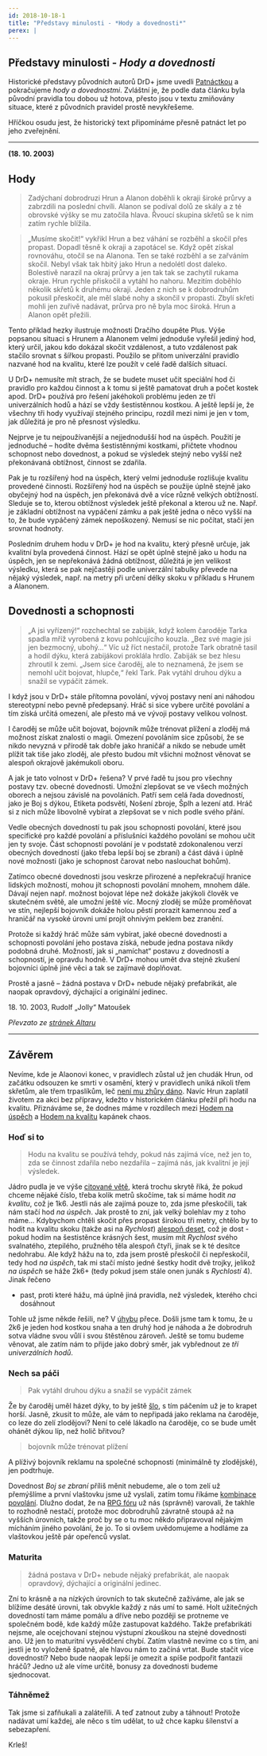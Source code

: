 ```yaml
---
id: 2018-10-18-1
title: "Představy minulosti - *Hody a dovednosti*"
perex: |
---
```


## Představy minulosti - *Hody a dovednosti*

Historické představy původních autorů DrD+ jsme uvedli [Patnáctkou](2018-09-06-predstavy_minulosti_patnactka.md) a pokračujeme *hody a dovednostmi*. Zvláštní je, že podle data článku byla původní pravidla tou dobou už hotova, přesto jsou v textu zmiňovány situace, které z původních pravidel prostě nevykřešeme.

Hříčkou osudu jest, že historický text připomínáme přesně patnáct let po jeho zveřejnění.

---

**(18. 10. 2003)** 

## Hody

> Zadýchaní dobrodruzi Hrun a Alanon doběhli k okraji široké průrvy a zabrzdili na poslední chvíli. Alanon se podíval dolů ze skály a z té obrovské výšky se mu zatočila hlava. Řvoucí skupina skřetů se k nim zatím rychle blížila.

> „Musíme skočit!“ vykřikl Hrun a bez váhání se rozběhl a skočil přes propast. Dopadl těsně k okraji a zapotácel se. Když opět získal rovnováhu, otočil se na Alanona. Ten se také rozběhl a se zařváním skočil. Nebyl však tak hbitý jako Hrun a nedolétl dost daleko. Bolestivě narazil na okraj průrvy a jen tak tak se zachytil rukama okraje. Hrun rychle přiskočil a vytáhl ho nahoru.
Mezitím doběhlo několik skřetů k druhému okraji. Jeden z nich se k dobrodruhům pokusil přeskočit, ale měl slabé nohy a skončil v propasti. Zbylí skřeti mohli jen zuřivě nadávat,
průrva pro ně byla moc široká. Hrun a Alanon opět přežili.

Tento příklad hezky ilustruje možnosti Dračího doupěte Plus. Výše popsanou situaci s Hrunem a Alanonem velmi jednoduše vyřešil jediný hod, který určil, jakou kdo dokázal skočit vzdálenost, a tuto vzdálenost pak stačilo srovnat s šířkou propasti. Použilo se přitom univerzální pravidlo nazvané hod na kvalitu, které lze použít v celé řadě dalších situací.

U DrD+ nemusíte mít strach, že se budete muset učit speciální hod či pravidlo pro každou činnost a k tomu si ještě pamatovat druh a počet kostek apod. DrD+ používá pro řešení jakéhokoli problému jeden ze tří univerzálních hodů a hází se vždy šestistěnnou kostkou. A ještě lepší je, že všechny tři hody využívají stejného principu, rozdíl mezi nimi je jen v tom, jak důležitá je pro ně přesnost výsledku.

Nejprve je tu nejpoužívanější a nejjednodušší hod na úspěch. Použití je jednoduché – hodíte dvěma šestistěnnými kostkami, přičtete vhodnou schopnost nebo dovednost, a pokud se výsledek stejný nebo vyšší než překonávaná obtížnost, činnost se zdařila.

Pak je tu rozšířený hod na úspěch, který velmi jednoduše rozlišuje kvalitu provedené činnosti. Rozšířený hod na úspěch se použije úplně stejně jako obyčejný hod na úspěch, jen překonává dvě a více různě velkých obtížností. Sleduje se to, kterou obtížnost výsledek ještě překonal a kterou už ne. Např. je základní obtížnost na vypáčení zámku a pak ještě jedna o něco vyšší na to, že bude vypáčený zámek nepoškozený. Nemusí se nic počítat, stačí jen srovnat hodnoty.

Posledním druhem hodu v DrD+ je hod na kvalitu, který přesně určuje, jak kvalitní byla provedená činnost. Hází se opět úplně stejně jako u hodu na úspěch, jen se nepřekonává žádná obtížnost, důležitá je jen velikost výsledku, která se pak nejčastěji podle univerzální tabulky převede na nějaký výsledek, např. na metry při určení délky skoku v příkladu s Hrunem a Alanonem.

## Dovednosti a schopnosti

> „A jsi vyřízený!“ rozchechtal se zabiják, když kolem čaroděje Tarka spadla mříž vyrobená z kovu pohlcujícího kouzla. „Bez své magie jsi jen bezmocný, ubohý…“ Víc už říct nestačil, protože Tark obratně tasil a hodil dýku, která zabijákovi proklála hrdlo. Zabiják se bez hlesu zhroutil k zemi.
> „Jsem sice čaroděj, ale to neznamená, že jsem se nemohl učit bojovat, hlupče,“ řekl Tark. Pak vytáhl druhou dýku a snažil se vypáčit zámek.

I když jsou v DrD+ stále přítomna povolání, vývoj postavy není ani náhodou stereotypní nebo pevně předepsaný. Hráč si sice vybere určité povolání a tím získá určitá omezení, ale přesto má ve vývoji postavy velikou volnost.

I čaroděj se může učit bojovat, bojovník může trénovat plížení a zloděj má možnost získat znalosti o magii. Omezení povoláním sice způsobí, že se nikdo nevyzná v přírodě tak dobře jako hraničář a nikdo se nebude umět plížit tak tiše jako zloděj, ale přesto budou mít všichni možnost věnovat se alespoň okrajově jakémukoli oboru.

A jak je tato volnost v DrD+ řešena? V prvé řadě tu jsou pro všechny postavy tzv. obecné dovednosti. Umožní zlepšovat se ve všech možných oborech a nejsou závislé na povoláních. Patří sem celá řada dovedností, jako je Boj s dýkou, Etiketa podsvětí, Nošení zbroje, Šplh a lezení atd. Hráč si z nich může libovolně vybírat a zlepšovat se v nich podle svého přání.

Vedle obecných dovedností tu pak jsou schopnosti povolání, které jsou specifické pro každé povolání a příslušníci každého povolání se mohou učit jen ty svoje. Část schopností povolání je v podstatě zdokonalenou verzí obecných dovedností (jako třeba lepší boj se zbraní) a část dává i úplně nové možnosti (jako je schopnost čarovat nebo naslouchat bohům).

Zatímco obecné dovednosti jsou veskrze přirozené a nepřekračují hranice lidských možností, mohou jít schopnosti povolání mnohem, mnohem dále. Dávají nejen např. možnost bojovat lépe než dokáže jakýkoli člověk ve skutečném světě, ale umožní ještě víc. Mocný zloděj se může proměňovat ve stín, nejlepší bojovník dokáže holou pěstí prorazit kamennou zeď a hraničář na vysoké úrovni umí projít ohnivým peklem bez zranění.

Protože si každý hráč může sám vybírat, jaké obecné dovednosti a schopnosti povolání jeho postava získá, nebude jedna postava nikdy podobná druhé. Možností, jak si „namíchat“ postavu z dovedností a schopností, je opravdu hodně. V DrD+ mohou umět dva stejně zkušení bojovníci úplně jiné věci a tak se zajímavě doplňovat.

Prostě a jasně – žádná postava v DrD+ nebude nějaký prefabrikát, ale naopak opravdový, dýchající a originální jedinec.

18\. 10\. 2003, Rudolf „Jolly“ Matoušek

*Převzato ze [stránek Altaru](https://www.altar.cz/drdplus/hody.html)*

---

## Závěrem

Nevíme, kde je Alaonovi konec, v pravidlech zůstal už jen chudák Hrun, od začátku odsouzen ke smrti v osamění, který v pravidlech uniká nikoli třem skřetům, ale třem trpaslíkům, leč [není mu zhůry dáno](https://pph.drdplus.info/?trial=1#akce).
Navíc Hrun zaplatil životem za akci bez přípravy, kdežto v historickém článku přežil při hodu na kvalitu. Přiznáváme se, že dodnes máme v rozdílech mezi [Hodem na úspěch](https://pph.drdplus.info/?trial=1#zakladni_hod_na_uspech) a [Hodem na kvalitu](https://pph.drdplus.info/?trial=1#hod_na_kvalitu) kapánek chaos.

### Hoď si to
> Hodu na kvalitu se používá tehdy, pokud nás zajímá více, než jen to, zda se činnost zdařila nebo nezdařila – zajímá nás, jak kvalitní je její výsledek.

Jádro pudla je ve výše [citované větě](https://pph.drdplus.info/?trial=1#hod_na_kvalitu), která trochu skrytě říká, že pokud chceme nějaké číslo, třeba kolik metrů skočíme, tak si máme hodit *na kvalitu*, což je 1k6. Jestli nás ale zajímá pouze to, zda jsme přeskočili, tak nám stačí hod *na úspěch*. Jak prostě to zní, jak velký bolehlav my z toho máme...
Kdybychom chtěli skočit přes propast širokou tři metry, chtělo by to hodit na kvalitu skoku (takže asi na *Rychlost*) [alespoň deset](https://pph.drdplus.info/?trial=1#tabulka_vzdalenosti), což je dost - pokud hodím na šestistěnce krásných šest, musím mít *Rychlost* svého svalnatého, ztepilého, pružného těla alespoň čtyři, jinak se k té desítce nedohrabu. Ale když hážu na to, zda jsem prostě přeskočil či nepřeskočil, tedy hod *na úspěch*, tak mi stačí místo jedné šestky hodit dvě trojky, jelikož *na úspěch* se háže 2k6+ (tedy pokud jsem stále onen junák s *Rychlostí* 4).
Jinak řečeno

- past, proti které hážu, má úplně jiná pravidla, než výsledek, kterého chci dosáhnout

Tohle už jsme někde řešili, ne? V [úhybu](2018-09-19-uhyb.md#Snaha_versus_náhoda) přece.
Došli jsme tam k tomu, že u 2k6 je jeden hod kostkou snaha a ten druhý hod je náhoda a že dobrodruh sotva vládne svou vůlí i svou štěstěnou zároveň. Ještě se tomu budeme věnovat, ale zatím nám to přijde jako dobrý směr, jak vybřednout ze *tří univerzálních hodů*.

### Nech sa páči
> Pak vytáhl druhou dýku a snažil se vypáčit zámek

Že by čaroděj uměl házet dýky, to by ještě [šlo](https://pph.drdplus.info/?trial=1#boj_s_vrhacimi_zbranemi), s tím páčením už je to krapet horší. Jasně, zkusit to může, ale vám to nepřipadá jako reklama na čaroděje, co leze do zelí zlodějovi? Není to celé lákadlo na čaroděje, co se bude umět ohánět dýkou líp, než holič břitvou?
> bojovník může trénovat plížení

A plíživý bojovník reklamu na společné schopnosti (minimálně ty zlodějské), jen podtrhuje.

Dovednost *Boj se zbraní* příliš měnit nebudeme, ale o tom zelí už přemýšlíme a první vlaštovku jsme už vyslali, zatím tomu říkáme [kombinace povolání](2018-10-12-kombinace_povolani.md). Dlužno dodat, že na [RPG fóru](https://rpgforum.cz/forum/viewtopic.php?f=238&t=14936&start=120#p545014) už nás (správně) varovali, že takhle to rozhodně nestačí, protože moc dobrodruhů závratně stoupá až na vyšších úrovních, takže proč by se o tu moc někdo připravoval nějakým mícháním jiného povolání, že jo. To si ovšem uvědomujeme a hodláme za vlaštovkou ještě pár opeřenců vyslat.

### Maturita

> žádná postava v DrD+ nebude nějaký prefabrikát, ale naopak opravdový, dýchající a originální jedinec.

Zní to krásně a na nízkých úrovních to tak skutečně zažíváme, ale jak se blížíme desáté úrovni, tak obvykle každý z nás umí to samé. Holt užitečných dovedností tam máme pomálu a dříve nebo později se protneme ve společném bodě, kde každý může zastupovat každého. Takže prefabrikáti nejsme, ale ocejchovaní stejnou výstupní zkouškou na stejné dovednosti ano. Už jen to maturitní vysvědčení chybí.
Zatím vlastně nevíme co s tím, ani jestli je to vyloženě špatně, ale hlavou nám to začíná vrtat. Bude stačit více dovedností? Nebo bude naopak lepší je omezit a spíše podpořit fantazii hráčů? Jedno už ale víme určitě, bonusy za dovednosti budeme sjednocovat.

### Táhněmež

Tak jsme si zafňukali a zaláteřili. A teď zatnout zuby a táhnout! Protože nadávat umí každej, ale něco s tím udělat, to už chce kapku šílenství a sebezapření.

Krleš!

